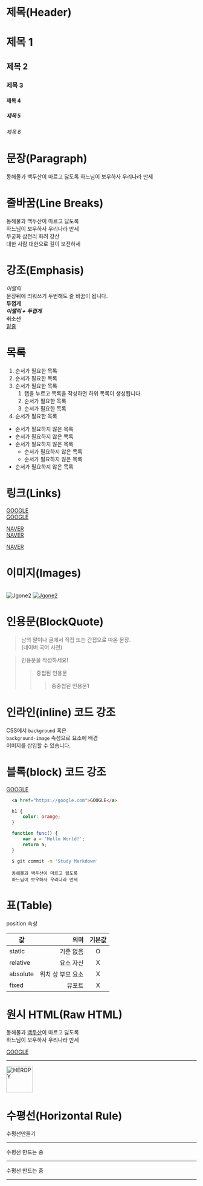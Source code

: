 # 제목(Header)

# 제목 1
## 제목 2
### 제목 3
#### 제목 4
##### 제목 5
###### 제목 6

# 문장(Paragraph)

동해물과 백두산이 마르고 닳도록
하느님이 보우하사 우리나라 만세

# 줄바꿈(Line Breaks)

동해물과 백두산이 마르고 닳도록<br />
하느님이 보우하사 우리나라 만세<br />
무궁화 삼천리 화려 강산<br />
대한 사람 대한으로 길이 보전하세<br />

# 강조(Emphasis)

_이탤릭_  
문장뒤에 띄워쓰기 두번해도 줄 바꿈이 됩니다.  
**두껍게**  
**_이탤릭 + 두껍게_**  
~~취소선~~  
<u>밑줄</u>

# 목록

1. 순서가 필요한 목록
1. 순서가 필요한 목록
1. 순서가 필요한 목록
    1. 탭을 누르고 목록을 작성하면 하위 목록이 생성됩니다.
    1. 순서가 필요한 목록
    1. 순서가 필요한 목록
1. 순서가 필요한 목록
  
  - 순서가 필요하지 않은 목록
  - 순서가 필요하지 않은 목록
  - 순서가 필요하지 않은 목록
    - 순서가 필요하지 않은 목록
    - 순서가 필요하지 않은 목록
  - 순서가 필요하지 않은 목록

  # 링크(Links)

  <a href="https://google.com">GOOGLE</a>  
  [GOOGLE](https://google.com)

  <a href="https://naver.com" title="NAVER로 이동!">NAVER</a>  
  [NAVER](https://naver.com "NAVER로 이동!")
  
  <a href="https://naver.com" title="NAVER로 이동!" target="_blanck">NAVER</a> 

  # 이미지(Images)

  ![]()

  ![Jgone2](https://tistory2.daumcdn.net/tistory/4798444/attach/8c9cae1ec11c44a3b8e4e140a1694157)
  [![Jgone2](https://tistory2.daumcdn.net/tistory/4798444/attach/8c9cae1ec11c44a3b8e4e140a1694157)](https://jgone2.tistory.com/)

  # 인용문(BlockQuote)
  
  > 남의 말이나 글에서 직접 또는 간접으로 따온 문장.  
  > (네이버 국어 사전)

  > 인용문을 작성하세요!
  >> 중첩된 인용문
  >>> 중중첩된 인용문1

  # 인라인(inline) 코드 강조

  CSS에서 `background` 혹은  
  `background-image` 속성으로 요소에 배경  
  이미지를 삽입할 수 있습니다.

  # 블록(block) 코드 강조

  <a href="https://google.com" target="_blank">GOOGLE</a>  
  ```html
    <a href="https://google.com">GOOGLE</a>  
  ```

  ```css
    h1 {
        color: orange;
    }
  ```

  ```javascript
    function func() {
        var a = 'Hello World!';
        return a;
    }
  ```

  ```bash
    $ git commit -m 'Study Markdown'
  ```

  ```plaintext
    동해물과 백두산이 마르고 닳도록  
    하느님이 보우하사 우리나라 만세
  ```

  # 표(Table)

  position 속성

  값 | 의미 | 기본값  
--|--:|:--:
static | 기준 없음 | O  
relative | 요소 자신 | X
absolute | 위치 상 부모 요소 | X
fixed | 뷰포트 | X

# 원시 HTML(Raw HTML)

동해물과 <span style="text-decoration: underline;">백두산</span>이 마르고 닳도록<br/>
하느님이 보우하사 우리나라 만세


<a href="https://google.com" title="GOOGLE로 이동" target="_blank">GOOGLE</a>  

---

<img width="70" src="https://tistory2.daumcdn.net/tistory/4798444/attach/8c9cae1ec11c44a3b8e4e140a1694157" alt="HEROPY">

# 수평선(Horizontal Rule)

수평선만들기  

---
수평선 만드는 중

***
수평선 만드는 중

___